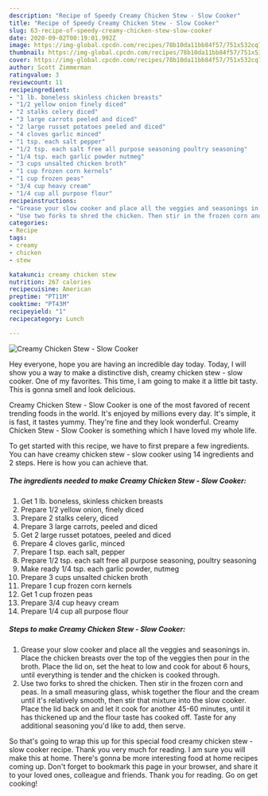 ```yaml
---
description: "Recipe of Speedy Creamy Chicken Stew - Slow Cooker"
title: "Recipe of Speedy Creamy Chicken Stew - Slow Cooker"
slug: 63-recipe-of-speedy-creamy-chicken-stew-slow-cooker
date: 2020-09-02T00:19:01.992Z
image: https://img-global.cpcdn.com/recipes/78b10da11bb84f57/751x532cq70/creamy-chicken-stew-slow-cooker-recipe-main-photo.jpg
thumbnail: https://img-global.cpcdn.com/recipes/78b10da11bb84f57/751x532cq70/creamy-chicken-stew-slow-cooker-recipe-main-photo.jpg
cover: https://img-global.cpcdn.com/recipes/78b10da11bb84f57/751x532cq70/creamy-chicken-stew-slow-cooker-recipe-main-photo.jpg
author: Scott Zimmerman
ratingvalue: 3
reviewcount: 11
recipeingredient:
- "1 lb. boneless skinless chicken breasts"
- "1/2 yellow onion finely diced"
- "2 stalks celery diced"
- "3 large carrots peeled and diced"
- "2 large russet potatoes peeled and diced"
- "4 cloves garlic minced"
- "1 tsp. each salt pepper"
- "1/2 tsp. each salt free all purpose seasoning poultry seasoning"
- "1/4 tsp. each garlic powder nutmeg"
- "3 cups unsalted chicken broth"
- "1 cup frozen corn kernels"
- "1 cup frozen peas"
- "3/4 cup heavy cream"
- "1/4 cup all purpose flour"
recipeinstructions:
- "Grease your slow cooker and place all the veggies and seasonings in. Place the chicken breasts over the top of the veggies then pour in the broth. Place the lid on, set the heat to low and cook for about 6 hours, until everything is tender and the chicken is cooked through."
- "Use two forks to shred the chicken. Then stir in the frozen corn and peas. In a small measuring glass, whisk together the flour and the cream until it&#39;s relatively smooth, then stir that mixture into the slow cooker. Place the lid back on and let it cook for another 45-60 minutes, until it has thickened up and the flour taste has cooked off. Taste for any additional seasoning you&#39;d like to add, then serve."
categories:
- Recipe
tags:
- creamy
- chicken
- stew

katakunci: creamy chicken stew 
nutrition: 267 calories
recipecuisine: American
preptime: "PT11M"
cooktime: "PT43M"
recipeyield: "1"
recipecategory: Lunch

---
```



![Creamy Chicken Stew - Slow Cooker](https://img-global.cpcdn.com/recipes/78b10da11bb84f57/751x532cq70/creamy-chicken-stew-slow-cooker-recipe-main-photo.jpg)

Hey everyone, hope you are having an incredible day today. Today, I will show you a way to make a distinctive dish, creamy chicken stew - slow cooker. One of my favorites. This time, I am going to make it a little bit tasty. This is gonna smell and look delicious.

Creamy Chicken Stew - Slow Cooker is one of the most favored of recent trending foods in the world. It's enjoyed by millions every day. It's simple, it is fast, it tastes yummy. They're fine and they look wonderful. Creamy Chicken Stew - Slow Cooker is something which I have loved my whole life.




To get started with this recipe, we have to first prepare a few ingredients. You can have creamy chicken stew - slow cooker using 14 ingredients and 2 steps. Here is how you can achieve that.

##### The ingredients needed to make Creamy Chicken Stew - Slow Cooker:

1. Get 1 lb. boneless, skinless chicken breasts
1. Prepare 1/2 yellow onion, finely diced
1. Prepare 2 stalks celery, diced
1. Prepare 3 large carrots, peeled and diced
1. Get 2 large russet potatoes, peeled and diced
1. Prepare 4 cloves garlic, minced
1. Prepare 1 tsp. each salt, pepper
1. Prepare 1/2 tsp. each salt free all purpose seasoning, poultry seasoning
1. Make ready 1/4 tsp. each garlic powder, nutmeg
1. Prepare 3 cups unsalted chicken broth
1. Prepare 1 cup frozen corn kernels
1. Get 1 cup frozen peas
1. Prepare 3/4 cup heavy cream
1. Prepare 1/4 cup all purpose flour




##### Steps to make Creamy Chicken Stew - Slow Cooker:

1. Grease your slow cooker and place all the veggies and seasonings in. Place the chicken breasts over the top of the veggies then pour in the broth. Place the lid on, set the heat to low and cook for about 6 hours, until everything is tender and the chicken is cooked through.
1. Use two forks to shred the chicken. Then stir in the frozen corn and peas. In a small measuring glass, whisk together the flour and the cream until it&#39;s relatively smooth, then stir that mixture into the slow cooker. Place the lid back on and let it cook for another 45-60 minutes, until it has thickened up and the flour taste has cooked off. Taste for any additional seasoning you&#39;d like to add, then serve.




So that's going to wrap this up for this special food creamy chicken stew - slow cooker recipe. Thank you very much for reading. I am sure you will make this at home. There's gonna be more interesting food at home recipes coming up. Don't forget to bookmark this page in your browser, and share it to your loved ones, colleague and friends. Thank you for reading. Go on get cooking!
